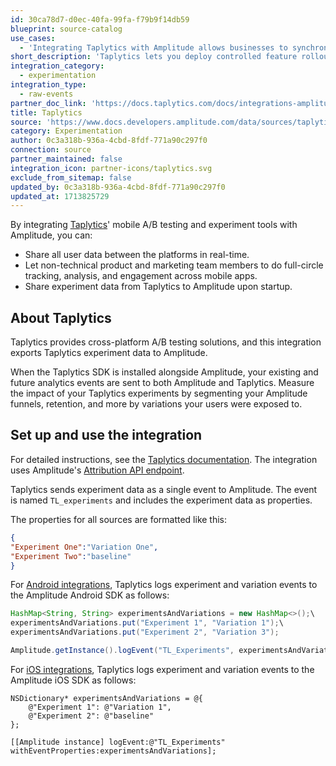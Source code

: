```yaml
---
id: 30ca78d7-d0ec-40fa-99fa-f79b9f14db59
blueprint: source-catalog
use_cases:
  - 'Integrating Taplytics with Amplitude allows businesses to synchronize experiment data seamlessly, facilitating controlled feature rollouts, A/B tests, and development efficiency in mobile app optimization. This collaboration enables real-time analysis, user segmentation, and push notification campaigns, empowering teams to optimize engagement and enhance user retention effectively.'
short_description: 'Taplytics lets you deploy controlled feature rollouts, execute server-side and client-side A/B tests, cut deployment risk, and improve development time.'
integration_category:
  - experimentation
integration_type:
  - raw-events
partner_doc_link: 'https://docs.taplytics.com/docs/integrations-amplitude'
title: Taplytics
source: 'https://www.docs.developers.amplitude.com/data/sources/taplytics'
category: Experimentation
author: 0c3a318b-936a-4cbd-8fdf-771a90c297f0
connection: source
partner_maintained: false
integration_icon: partner-icons/taplytics.svg
exclude_from_sitemap: false
updated_by: 0c3a318b-936a-4cbd-8fdf-771a90c297f0
updated_at: 1713825729
---
```

By integrating [Taplytics](https://taplytics.com/)' mobile A/B testing and experiment tools with Amplitude, you can:

- Share all user data between the platforms in real-time.
- Let non-technical product and marketing team members to do full-circle tracking, analysis, and engagement across mobile apps.
- Share experiment data from Taplytics to Amplitude upon startup.

## About Taplytics

Taplytics provides cross-platform A/B testing solutions, and this integration exports Taplytics experiment data to Amplitude.

When the Taplytics SDK is installed alongside Amplitude, your existing and future analytics events are sent to both Amplitude and Taplytics. Measure the impact of your Taplytics experiments by segmenting your Amplitude funnels, retention, and more by variations your users were exposed to.

## Set up and use the integration

For detailed instructions, see the [Taplytics documentation](https://docs.taplytics.com/docs/integrations-amplitude). The integration uses Amplitude's [Attribution API endpoint](/apis/attribution-api).

Taplytics sends experiment data as a single event to Amplitude. The event is named `TL_experiments` and includes the experiment data as properties.

The properties for all sources are formatted like this:

```json
{
"Experiment One":"Variation One",
"Experiment Two":"baseline"
}
```

For [Android integrations](https://docs.taplytics.com/docs/guides-integrations-for-android#section-amplitude), Taplytics logs experiment and variation events to the Amplitude Android SDK as follows:

```java
HashMap<String, String> experimentsAndVariations = new HashMap<>();\
experimentsAndVariations.put("Experiment 1", "Variation 1");\
experimentsAndVariations.put("Experiment 2", "Variation 3");

Amplitude.getInstance().logEvent("TL_Experiments", experimentsAndVariations)
```

For [iOS integrations](https://docs.taplytics.com/docs/guides-integrations-for-ios#section-amplitude), Taplytics logs experiment and variation events to the Amplitude iOS SDK as follows:

```obj-c
NSDictionary* experimentsAndVariations = @{
    @"Experiment 1": @"Variation 1",
    @"Experiment 2": @"baseline"
};

[[Amplitude instance] logEvent:@"TL_Experiments" withEventProperties:experimentsAndVariations];
```